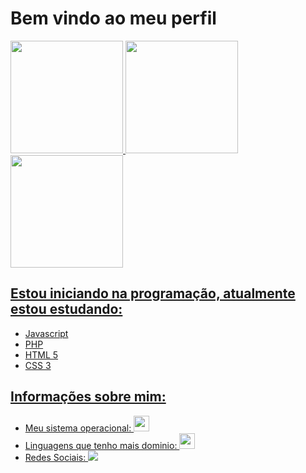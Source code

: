 <link rel="stylesheet" href="https://cdn.jsdelivr.net/gh/devicons/devicon@v2.14.0/devicon.min.css">
<h1> Bem vindo ao meu perfil </h1>
<div>
  <a href="https://github.com/worst-one-all">
  <img height="180em" src="https://github-readme-stats.vercel.app/api?username=worst-one-all&show_icons=true&theme=dracula&include_all_commits=true&count_private=true"/>
  <img height="180em" src="https://c.tenor.com/CiJuhjUFaeIAAAAC/gojo-satoru-jujutsu-kaisen.gif">
  <img height="180em" src="https://github-readme-stats.vercel.app/api/top-langs/?username=worst-one-all&layout=compact&langs_count=7&theme=dracula"/>
</div>
  
<div>
  <h2> Estou iniciando na programação, atualmente estou estudando: </h2>
  <ul>
    <li> Javascript </li>
    <li> PHP </li>
    <li> HTML 5 </li>
    <li> CSS 3 </li>
  </ul>
</div>
  
<div>
  <h2> Informações sobre mim: </h2>
  <ul>
    <li> Meu sistema operacional: <img height="25em" src="https://cdn.jsdelivr.net/gh/devicons/devicon/icons/windows8/windows8-original.svg"/> </li>
    <li> Linguagens que tenho mais dominio:  <img height="25em" src="https://cdn.jsdelivr.net/gh/devicons/devicon/icons/php/php-original.svg"/> </li> 
    <li> Redes Sociais: <a href="https://www.instagram.com/worst_one_all/"><img src="https://img.shields.io/badge/Instagram-E4405F?style=for-the-badge&logo=instagram&logoColor=white"></a> </li>
  </ul>
</div>
